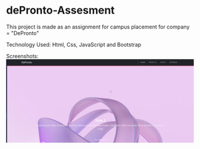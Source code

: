 # dePronto-Assesment

This project is made as an assignment for campus placement for company = "DePronto"

Technology Used: Html, Css, JavaScript and Bootstrap

Screenshots:
![Alt text](images/carousel-1.png?raw=true "Carousel 1")
